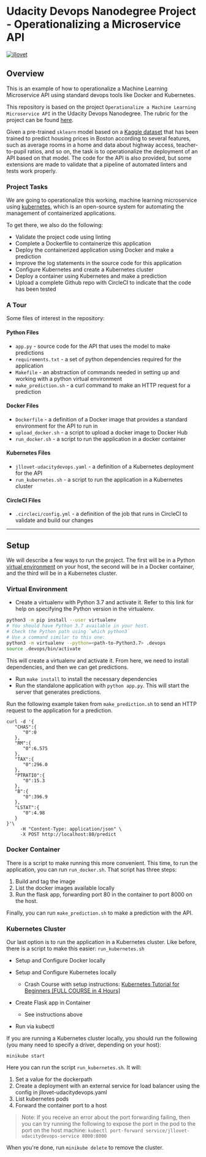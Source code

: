 # Udacity Devops Nanodegree Project - Operationalizing a Microservice API
[![jllovet](https://circleci.com/gh/jllovet/udacity-operationalizing-a-microservice-api.svg?style=svg)](https://app.circleci.com/pipelines/github/jllovet/udacity-operationalizing-a-microservice-api)

## Overview

This is an example of how to operationalize a Machine Learning Microservice API using standard devops tools like Docker and Kubernetes.

This repository is based on the project `Operationalize a Machine Learning Microservice API` in the Udacity Devops Nanodegree. The rubric for the project can be found [here](https://review.udacity.com/#!/rubrics/2576/view).

Given a pre-trained `sklearn` model based on a [Kaggle dataset](https://www.kaggle.com/c/boston-housing) that has been trained to predict housing prices in Boston according to several features, such as average rooms in a home and data about highway access, teacher-to-pupil ratios, and so on, the task is to operationalize the deployment of an API based on that model. The code for the API is also provided, but some extensions are made to validate that a pipeline of automated linters and tests work properly.

### Project Tasks

We are going to operationalize this working, machine learning microservice using [kubernetes](https://kubernetes.io/), which is an open-source system for automating the management of containerized applications.

To get there, we also do the following:

* Validate the project code using linting
* Complete a Dockerfile to containerize this application
* Deploy the containerized application using Docker and make a prediction
* Improve the log statements in the source code for this application
* Configure Kubernetes and create a Kubernetes cluster
* Deploy a container using Kubernetes and make a prediction
* Upload a complete Github repo with CircleCI to indicate that the code has been tested

### A Tour

Some files of interest in the repository:

#### Python Files

* `app.py` - source code for the API that uses the model to make predictions
* `requirements.txt` - a set of python dependencies required for the application
* `Makefile` - an abstraction of commands needed in setting up and working with a python virtual environment
* `make_prediction.sh` - a curl command to make an HTTP request for a prediction

#### Docker Files

* `Dockerfile` - a definition of a Docker image that provides a standard environment for the API to run in
* `upload_docker.sh` - a script to upload a docker image to Docker Hub
* `run_docker.sh` - a script to run the application in a docker container

#### Kubernetes Files

* `jllovet-udacitydevops.yaml` - a definition of a Kubernetes deployment for the API
* `run_kubernetes.sh` - a script to run the application in a Kubernetes cluster

#### CircleCI Files

* `.circleci/config.yml` - a definition of the job that runs in CircleCI to validate and build our changes

---

## Setup

We will describe a few ways to run the project. The first will be in a Python [virtual environment](https://docs.python.org/3/library/venv.html) on your host, the second will be in a Docker container, and the third will be in a Kubernetes cluster.

### Virtual Environment
* Create a virtualenv with Python 3.7 and activate it. Refer to this link for help on specifying the Python version in the virtualenv. 
```bash
python3 -m pip install --user virtualenv
# You should have Python 3.7 available in your host. 
# Check the Python path using `which python3`
# Use a command similar to this one:
python3 -m virtualenv --python=<path-to-Python3.7> .devops
source .devops/bin/activate
```

This will create a virtualenv and activate it. From here, we need to install dependencies, and then we can get predictions.

* Run `make install` to install the necessary dependencies
* Run the standalone application with  `python app.py`. This will start the server that generates predictions.

Run the following example taken from `make_prediction.sh` to send an HTTP request to the application for a prediction.

```shell
curl -d '{  
   "CHAS":{  
      "0":0
   },
   "RM":{  
      "0":6.575
   },
   "TAX":{  
      "0":296.0
   },
   "PTRATIO":{  
      "0":15.3
   },
   "B":{  
      "0":396.9
   },
   "LSTAT":{  
      "0":4.98
   }
}'\
     -H "Content-Type: application/json" \
     -X POST http://localhost:80/predict

```

### Docker Container

There is a script to make running this more convenient. This time, to run the application, you can run `run_docker.sh`. That script has three steps:

1. Build and tag the image
2. List the docker images available locally
3. Run the flask app, forwarding port 80 in the container to port 8000 on the host.

Finally, you can run `make_prediction.sh` to make a prediction with the API.

### Kubernetes Cluster

Our last option is to run the application in a Kubernetes cluster. Like before, there is a script to make this easier:  `run_kubernetes.sh`

* Setup and Configure Docker locally

* Setup and Configure Kubernetes locally

  * Crash Course with setup instructions: [Kubernetes Tutorial for Beginners [FULL COURSE in 4 Hours]
](https://www.youtube.com/watch?v=X48VuDVv0do)

* Create Flask app in Container
  
  * See instructions above

* Run via kubectl

If you are running a Kubernetes cluster locally, you should run the following (you many need to specify a driver, depending on your host):

```shell
minikube start
```

Here you can run the script `run_kubernetes.sh`. It will:

1. Set a value for the dockerpath
2. Create a deployment with an external service for load balancer using the config in jllovet-udacitydevops.yaml
3. List kubernetes pods
4. Forward the container port to a host

> Note:
> If you receive an error about the port forwarding failing, then you can try running the following to expose the port in the pod to the port on the host machine:
> `kubectl port-forward service/jllovet-udacitydevops-service 8000:8000`

When you're done, run `minikube delete` to remove the cluster.